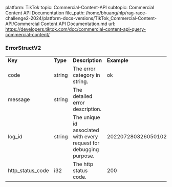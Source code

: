 platform: TikTok
topic: Commercial-Content-API
subtopic: Commercial Content API Documentation
file_path: /home/bhuang/nlp/rag-race-challenge2-2024/platform-docs-versions/TikTok_Commercial-Content-API/Commercial Content API Documentation.md
url: https://developers.tiktok.com/doc/commercial-content-api-query-commercial-content/

### ErrorStructV2

|     |     |     |     |
| --- | --- | --- | --- |
| **Key** | **Type** | **Description** | **Example** |
| code | string | The error category in string. | ok  |
| message | string | The detailed error description. |     |
| log\_id | string | The unique id associated with every request for debugging purpose. | 202207280326050102231031430C7E754E |
| http\_status\_code | i32 | The http status code. | 200 |